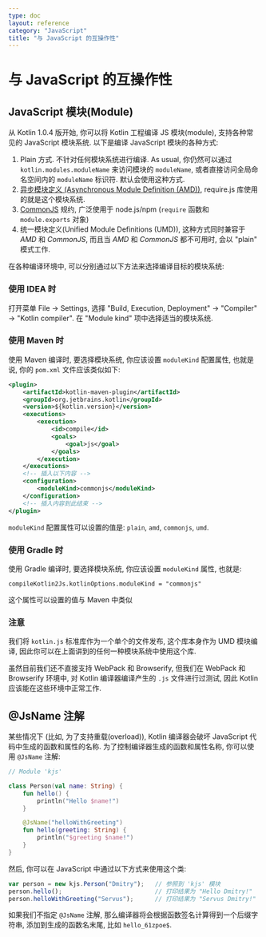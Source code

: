 ```yaml
---
type: doc
layout: reference
category: "JavaScript"
title: "与 JavaScript 的互操作性"
---
```


# 与 JavaScript 的互操作性

## JavaScript 模块(Module)

从 Kotlin 1.0.4 版开始, 你可以将 Kotlin 工程编译 JS 模块(module), 支持各种常见的 JavaScript 模块系统. 以下是编译 JavaScript 模块的各种方式:

1. Plain 方式. 不针对任何模块系统进行编译. As usual, 你仍然可以通过 `kotlin.modules.moduleName` 来访问模块的 `moduleName`, 或者直接访问全局命名空间内的 `moduleName` 标识符.
   默认会使用这种方式.
2. [异步模块定义 (Asynchronous Module Definition (AMD))](https://github.com/amdjs/amdjs-api/wiki/AMD), require.js 库使用的就是这个模块系统.
3. [CommonJS](http://wiki.commonjs.org/wiki/Modules/1.1) 规约, 广泛使用于 node.js/npm
   (`require` 函数和 `module.exports` 对象)
4. 统一模块定义(Unified Module Definitions (UMD)), 这种方式同时兼容于 *AMD* 和 *CommonJS*, 而且当 *AMD* 和 *CommonJS* 都不可用时, 会以 "plain" 模式工作.

在各种编译环境中, 可以分别通过以下方法来选择编译目标的模块系统:

### 使用 IDEA 时

打开菜单 File -> Settings, 选择 "Build, Execution, Deployment" -> "Compiler" -> "Kotlin compiler". 在 "Module kind" 项中选择适当的模块系统.


### 使用 Maven 时

使用 Maven 编译时, 要选择模块系统, 你应该设置 `moduleKind` 配置属性, 也就是说, 你的 `pom.xml` 文件应该类似如下:

``` xml
<plugin>
    <artifactId>kotlin-maven-plugin</artifactId>
    <groupId>org.jetbrains.kotlin</groupId>
    <version>${kotlin.version}</version>
    <executions>
        <execution>
            <id>compile</id>
            <goals>
                <goal>js</goal>
            </goals>
        </execution>
    </executions>
    <!-- 插入以下内容 -->
    <configuration>
        <moduleKind>commonjs</moduleKind>
    </configuration>
    <!-- 插入内容到此结束 -->
</plugin>
```

`moduleKind` 配置属性可以设置的值是: `plain`, `amd`, `commonjs`, `umd`.


### 使用 Gradle 时

使用 Gradle 编译时, 要选择模块系统, 你应该设置 `moduleKind` 属性, 也就是:

    compileKotlin2Js.kotlinOptions.moduleKind = "commonjs"

这个属性可以设置的值与 Maven 中类似


### 注意

我们将 `kotlin.js` 标准库作为一个单个的文件发布, 这个库本身作为 UMD 模块编译, 因此你可以在上面讲到的任何一种模块系统中使用这个库.

虽然目前我们还不直接支持 WebPack 和 Browserify, 但我们在  WebPack 和 Browserify 环境中, 对 Kotlin 编译器编译产生的 `.js` 文件进行过测试, 因此 Kotlin 应该能在这些环境中正常工作.


## @JsName 注解

某些情况下 (比如, 为了支持重载(overload)), Kotlin 编译器会破坏 JavaScript 代码中生成的函数和属性的名称. 为了控制编译器生成的函数和属性名称, 你可以使用 `@JsName` 注解:

``` kotlin
// Module 'kjs'

class Person(val name: String) {
    fun hello() {
        println("Hello $name!")
    }

    @JsName("helloWithGreeting")
    fun hello(greeting: String) {
        println("$greeting $name!")
    }
}
```

然后, 你可以在 JavaScript 中通过以下方式来使用这个类:

``` javascript
var person = new kjs.Person("Dmitry");   // 参照到 'kjs' 模块
person.hello();                          // 打印结果为 "Hello Dmitry!"
person.helloWithGreeting("Servus");      // 打印结果为 "Servus Dmitry!"
```

如果我们不指定 `@JsName` 注解, 那么编译器将会根据函数签名计算得到一个后缀字符串, 添加到生成的函数名末尾, 比如 `hello_61zpoe$`.
